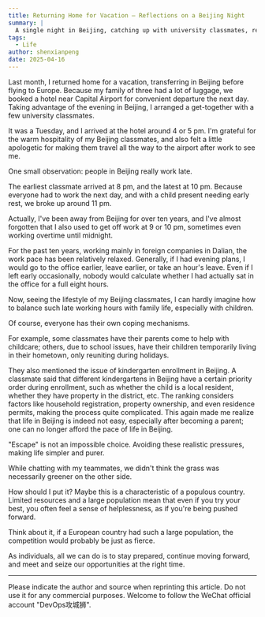 ```yaml
---
title: Returning Home for Vacation — Reflections on a Beijing Night
summary: |
  A single night in Beijing, catching up with university classmates, revealed the late working hours and the pressures and challenges of life in a big city.
tags:
  - Life
author: shenxianpeng
date: 2025-04-16
---
```


Last month, I returned home for a vacation, transferring in Beijing before flying to Europe.  Because my family of three had a lot of luggage, we booked a hotel near Capital Airport for convenient departure the next day.  Taking advantage of the evening in Beijing, I arranged a get-together with a few university classmates.

It was a Tuesday, and I arrived at the hotel around 4 or 5 pm. I'm grateful for the warm hospitality of my Beijing classmates, and also felt a little apologetic for making them travel all the way to the airport after work to see me.

One small observation: people in Beijing really work late.


The earliest classmate arrived at 8 pm, and the latest at 10 pm.  Because everyone had to work the next day, and with a child present needing early rest, we broke up around 11 pm.

Actually, I've been away from Beijing for over ten years, and I've almost forgotten that I also used to get off work at 9 or 10 pm, sometimes even working overtime until midnight.

For the past ten years, working mainly in foreign companies in Dalian, the work pace has been relatively relaxed. Generally, if I had evening plans, I would go to the office earlier, leave earlier, or take an hour's leave. Even if I left early occasionally, nobody would calculate whether I had actually sat in the office for a full eight hours.

Now, seeing the lifestyle of my Beijing classmates, I can hardly imagine how to balance such late working hours with family life, especially with children.

Of course, everyone has their own coping mechanisms.

For example, some classmates have their parents come to help with childcare; others, due to school issues, have their children temporarily living in their hometown, only reuniting during holidays.

They also mentioned the issue of kindergarten enrollment in Beijing. A classmate said that different kindergartens in Beijing have a certain priority order during enrollment, such as whether the child is a local resident, whether they have property in the district, etc.  The ranking considers factors like household registration, property ownership, and even residence permits, making the process quite complicated. This again made me realize that life in Beijing is indeed not easy, especially after becoming a parent; one can no longer afford the pace of life in Beijing.

"Escape" is not an impossible choice. Avoiding these realistic pressures, making life simpler and purer.

While chatting with my teammates, we didn't think the grass was necessarily greener on the other side.

How should I put it? Maybe this is a characteristic of a populous country. Limited resources and a large population mean that even if you try your best, you often feel a sense of helplessness, as if you're being pushed forward.

Think about it, if a European country had such a large population, the competition would probably be just as fierce.

As individuals, all we can do is to stay prepared, continue moving forward, and meet and seize our opportunities at the right time.

---

Please indicate the author and source when reprinting this article.  Do not use it for any commercial purposes.  Welcome to follow the WeChat official account "DevOps攻城狮".